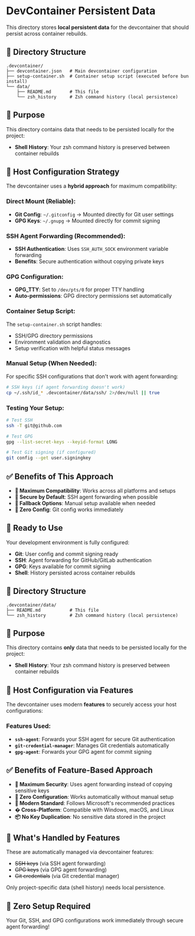 # DevContainer Persistent Data

This directory stores **local persistent data** for the devcontainer that should persist across container rebuilds.

## 📁 Directory Structure

```
.devcontainer/
├── devcontainer.json   # Main devcontainer configuration
├── setup-container.sh  # Container setup script (executed before bun install)
└── data/
    ├── README.md       # This file
    └── zsh_history     # Zsh command history (local persistence)
```

## 🎯 Purpose

This directory contains data that needs to be persisted locally for the project:

- **Shell History**: Your zsh command history is preserved between container rebuilds

## 🔗 Host Configuration Strategy

The devcontainer uses a **hybrid approach** for maximum compatibility:

### **Direct Mount (Reliable):**
- **Git Config**: `~/.gitconfig` → Mounted directly for Git user settings
- **GPG Keys**: `~/.gnupg` → Mounted directly for commit signing

### **SSH Agent Forwarding (Recommended):**
- **SSH Authentication**: Uses `SSH_AUTH_SOCK` environment variable forwarding
- **Benefits**: Secure authentication without copying private keys

### **GPG Configuration:**
- **GPG_TTY**: Set to `/dev/pts/0` for proper TTY handling
- **Auto-permissions**: GPG directory permissions set automatically

### **Container Setup Script:**
The `setup-container.sh` script handles:
- SSH/GPG directory permissions
- Environment validation and diagnostics
- Setup verification with helpful status messages

### **Manual Setup (When Needed):**
For specific SSH configurations that don't work with agent forwarding:

```bash
# SSH keys (if agent forwarding doesn't work)
cp ~/.ssh/id_* .devcontainer/data/ssh/ 2>/dev/null || true
```

### **Testing Your Setup:**
```bash
# Test SSH
ssh -T git@github.com

# Test GPG
gpg --list-secret-keys --keyid-format LONG

# Test Git signing (if configured)
git config --get user.signingkey
```

## ✅ Benefits of This Approach

- **🔧 Maximum Compatibility**: Works across all platforms and setups
- **🔐 Secure by Default**: SSH agent forwarding when possible
- **🎯 Fallback Options**: Manual setup available when needed
- **🚀 Zero Config**: Git config works immediately

## 🎉 Ready to Use

Your development environment is fully configured:
- **Git**: User config and commit signing ready
- **SSH**: Agent forwarding for GitHub/GitLab authentication  
- **GPG**: Keys available for commit signing
- **Shell**: History persisted across container rebuilds

## 📁 Directory Structure

```
.devcontainer/data/
├── README.md           # This file
└── zsh_history         # Zsh command history (local persistence)
```

## 🎯 Purpose

This directory contains **only** data that needs to be persisted locally for the project:

- **Shell History**: Your zsh command history is preserved between container rebuilds

## 🔗 Host Configuration via Features

The devcontainer uses modern **features** to securely access your host configurations:

### **Features Used:**
- **`ssh-agent`**: Forwards your SSH agent for secure Git authentication
- **`git-credential-manager`**: Manages Git credentials automatically  
- **`gpg-agent`**: Forwards your GPG agent for commit signing

## ✅ Benefits of Feature-Based Approach

- **🔐 Maximum Security**: Uses agent forwarding instead of copying sensitive keys
- **🎯 Zero Configuration**: Works automatically without manual setup
- **🚀 Modern Standard**: Follows Microsoft's recommended practices
- **� Cross-Platform**: Compatible with Windows, macOS, and Linux
- **📦 No Key Duplication**: No sensitive data stored in the project

## 🚫 What's Handled by Features

These are automatically managed via devcontainer features:
- ~~SSH keys~~ (via SSH agent forwarding)
- ~~GPG keys~~ (via GPG agent forwarding)
- ~~Git credentials~~ (via Git credential manager)

Only project-specific data (shell history) needs local persistence.

## 🎉 Zero Setup Required

Your Git, SSH, and GPG configurations work immediately through secure agent forwarding!
